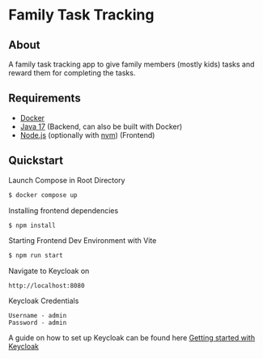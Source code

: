 # Family Task Tracking

## About
A family task tracking app to give family members (mostly kids) tasks and reward them for completing the tasks.

## Requirements

* [Docker](https://www.docker.com/)
* [Java 17](https://adoptium.net/de/temurin/releases/?version=17) (Backend, can also be built with Docker)
* [Node.js](https://nodejs.org/en/) (optionally with [nvm](https://github.com/nvm-sh/nvm)) (Frontend)

## Quickstart

Launch Compose in Root Directory

```bash
$ docker compose up
```

Installing frontend dependencies

```bash
$ npm install
```

Starting Frontend Dev Environment with Vite

```bash
$ npm run start
```

Navigate to Keycloak on 

```
http://localhost:8080
```

Keycloak Credentials  
```
Username - admin  
Password - admin
```

A guide on how to set up Keycloak can be found here
[Getting started with Keycloak](HELP.md#keycloak-installation)

